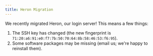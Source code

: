 ```yaml
---
title: Heron Migration
---
```

We recently migrated Heron, our login server! This means a few things:
1. The SSH key has changed (the new fingerprint is `71:20:a6:91:e0:f7:7b:50:70:64:8b:58:46:53:f6:95`).
2. Some software packages may be missing (email us; we're happy to reinstall 
them).
